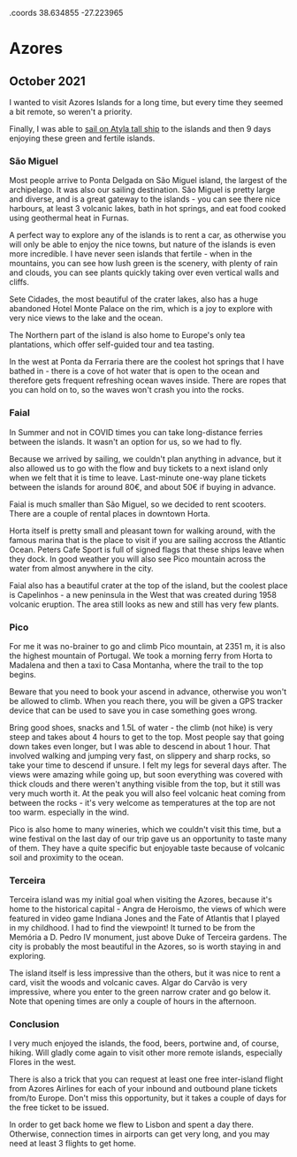 .coords 38.634855 -27.223965

# Azores
## October 2021

I wanted to visit Azores Islands for a long time, but every time they seemed a bit remote, so weren't a priority.

Finally, I was able to [sail on Atyla tall ship](/AtylaToAzores) to the islands and then 9 days enjoying these green and fertile islands.

### São Miguel

Most people arrive to Ponta Delgada on São Miguel island, the largest of the archipelago. It was also our sailing destination.
São Miguel is pretty large and diverse, and is a great gateway to the islands - you can see there nice harbours,
at least 3 volcanic lakes, bath in hot springs, and eat food cooked using geothermal heat in Furnas.

A perfect way to explore any of the islands is to rent a car, as otherwise you will only be able to enjoy the nice towns, 
but nature of the islands is even more incredible. I have never seen islands that fertile - when in the mountains, you can
see how lush green is the scenery, with plenty of rain and clouds, you can see plants quickly taking over even vertical 
walls and cliffs.

Sete Cidades, the most beautiful of the crater lakes, also has a huge abandoned Hotel Monte Palace on the rim, 
which is a joy to explore with very nice views to the lake and the ocean.

The Northern part of the island is also home to Europe's only tea plantations, which offer self-guided tour and tea tasting.

In the west at Ponta da Ferraria there are the coolest hot springs that I have bathed in - there is a cove of hot water 
that is open to the ocean and therefore gets frequent refreshing ocean waves inside. There are ropes that you can hold on to, so
the waves won't crash you into the rocks.

### Faial

In Summer and not in COVID times you can take long-distance ferries between the islands. It wasn't an option for us, so
we had to fly.

Because we arrived by sailing, we couldn't plan anything in advance, but it also allowed us to go with the flow and
buy tickets to a next island only when we felt that it is time to leave. 
Last-minute one-way plane tickets between the islands for around 80€, and about 50€ if buying in advance.

Faial is much smaller than São Miguel, so we decided to rent scooters. There are a couple of rental places in downtown
Horta.

Horta itself is pretty small and pleasant town for walking around, with the famous marina that is the place to visit if
you are sailing accross the Atlantic Ocean. Peters Cafe Sport is full of signed flags that these ships leave when they dock.
In good weather you will also see Pico mountain across the water from almost anywhere in the city.

Faial also has a beautiful crater at the top of the island, but the coolest place is Capelinhos - a new peninsula in the West
that was created during 1958 volcanic eruption. The area still looks as new and still has very few plants.

### Pico

For me it was no-brainer to go and climb Pico mountain, at 2351 m, it is also the highest mountain of Portugal.
We took a morning ferry from Horta to Madalena and then a taxi to Casa Montanha, where the trail to the top begins.

Beware that you need to book your ascend in advance, otherwise you won't be allowed to climb. When you reach there, you
will be given a GPS tracker device that can be used to save you in case something goes wrong. 

Bring good shoes, snacks and 1.5L of water - the climb (not hike) is very steep and takes about 4 hours to get to the top.
Most people say that going down takes even longer, but I was able to descend in about 1 hour. That involved walking and
jumping very fast, on slippery and sharp rocks, so take your time to descend if unsure. I felt my legs for several days after.
The views were amazing while going up, but soon everything was covered with thick clouds and there weren't anything 
visible from the top, but it still was very much worth it. At the peak you will also feel volcanic heat coming from between the
rocks - it's very welcome as temperatures at the top are not too warm. especially in the wind.

Pico is also home to many wineries, which we couldn't visit this time, but a wine festival on the last day of our trip
gave us an opportunity to taste many of them. They have a quite specific but enjoyable taste because of volcanic soil 
and proximity to the ocean.

### Terceira

Terceira island was my initial goal when visiting the Azores, because it's home to the historical capital - 
Angra de Heroismo, the views of which were featured in video game Indiana Jones and the Fate of Atlantis that I 
played in my childhood. I had to find the viewpoint! It turned to be from the Memória a D. Pedro IV monument, just above
Duke of Terceira gardens. The city is probably the most beautiful in the Azores, so is worth staying in and exploring.

The island itself is less impressive than the others, but it was nice to rent a card, visit the woods and volcanic caves.
Algar do Carvão is very impressive, where you enter to the green narrow crater and go below it. Note that opening times are
only a couple of hours in the afternoon.

### Conclusion

I very much enjoyed the islands, the food, beers, portwine and, of course, hiking. Will gladly come again to visit
other more remote islands, especially Flores in the west.

There is also a trick that you can request at least one free inter-island flight from Azores Airlines for each of your 
inbound and outbound plane tickets from/to Europe. Don't miss this opportunity, but it takes a couple of days for the
free ticket to be issued.

In order to get back home we flew to Lisbon and spent a day there. Otherwise, connection times in airports can get very long,
and you may need at least 3 flights to get home.
